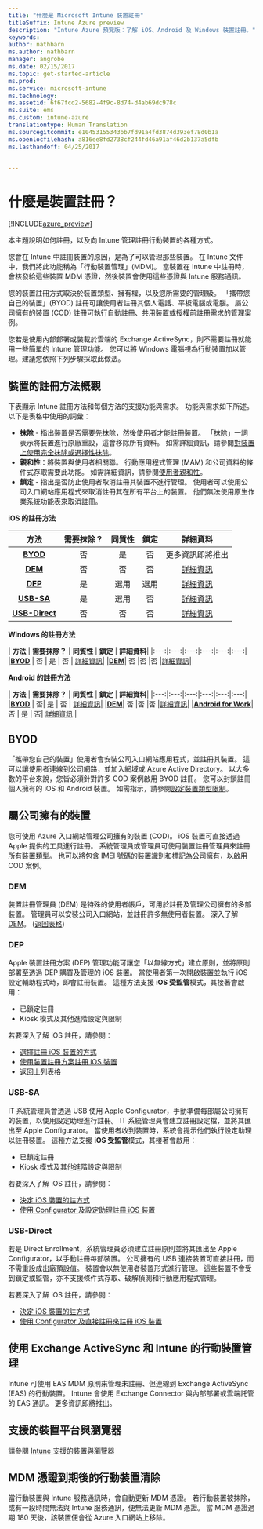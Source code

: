```yaml
---
title: "什麼是 Microsoft Intune 裝置註冊"
titleSuffix: Intune Azure preview
description: "Intune Azure 預覽版︰了解 iOS、Android 及 Windows 裝置註冊。"
keywords: 
author: nathbarn
ms.author: nathbarn
manager: angrobe
ms.date: 02/15/2017
ms.topic: get-started-article
ms.prod: 
ms.service: microsoft-intune
ms.technology: 
ms.assetid: 6f67fcd2-5682-4f9c-8d74-d4ab69dc978c
ms.suite: ems
ms.custom: intune-azure
translationtype: Human Translation
ms.sourcegitcommit: e10453155343bb7fd91a4fd3874d393ef78d0b1a
ms.openlocfilehash: a816ee8fd2738cf244fd46a91af46d2b137a5dfb
ms.lasthandoff: 04/25/2017


---
```


# <a name="what-is-device-enrollment"></a>什麼是裝置註冊？
[!INCLUDE[azure_preview](../includes/azure_preview.md)]

本主題說明如何註冊，以及向 Intune 管理註冊行動裝置的各種方式。

您會在 Intune 中註冊裝置的原因，是為了可以管理那些裝置。 在 Intune 文件中，我們將此功能稱為「行動裝置管理」(MDM)。 當裝置在 Intune 中註冊時，會核發給這些裝置 MDM 憑證，然後裝置會使用這些憑證與 Intune 服務通訊。

您的裝置註冊方式取決於裝置類型、擁有權，以及您所需要的管理級。 「攜帶您自己的裝置」(BYOD) 註冊可讓使用者註冊其個人電話、平板電腦或電腦。 屬公司擁有的裝置 (COD) 註冊可執行自動註冊、共用裝置或授權前註冊需求的管理案例。

您若是使用內部部署或裝載於雲端的 Exchange ActiveSync，則不需要註冊就能用一些簡單的 Intune 管理功能。 您可以將 Windows 電腦視為行動裝置加以管理。建議您依照下列步驟採取此做法。


## <a name="overview-of-device-enrollment-methods"></a>裝置的註冊方法概觀

下表顯示 Intune 註冊方法和每個方法的支援功能與需求。 功能與需求如下所述。 以下是表格中使用的詞彙：

- **抹除** - 指出裝置是否需要先抹除，然後使用者才能註冊裝置。 「抹除」一詞表示將裝置進行原廠重設，這會移除所有資料。 如需詳細資訊，請參閱[對裝置上使用完全抹除或選擇性抹除](/intune-azure/manage-devices/use-full-or-selective-wipe-on-devices-using-microsoft-intune)。
- **親和性**：將裝置與使用者相關聯。 行動應用程式管理 (MAM) 和公司資料的條件式存取需要此功能。 如需詳細資訊，請參閱[使用者親和性](enroll-ios-devices-using-device-enrollment-program.md)。
- **鎖定** - 指出是否防止使用者取消註冊其裝置不進行管理。 使用者可以使用公司入口網站應用程式來取消註冊其在所有平台上的裝置。 他們無法使用原生作業系統功能表來取消註冊。


**iOS 的註冊方法**

| **方法** |    **需要抹除？** |    **同質性**    |    **鎖定** | **詳細資料** |
|:---:|:---:|:---:|:---:|:---:|
|**[BYOD](#byod)** | 否|    是 |    否 | 更多資訊即將推出|
|**[DEM](#dem)**|    否 |否 |否    | [詳細資訊](enroll-ios-devices-using-device-enrollment-program.md)|
|**[DEP](#dep)**|    是 |    選用 |    選用|[詳細資訊](enroll-ios-devices-using-device-enrollment-program.md)|
|**[USB-SA](#usb-sa)**|    是 |    選用 |    否| [詳細資訊](enroll-ios-devices-with-apple-configurator-and-setup-assistant.md)|
|**[USB-Direct](#usb-direct)**|    否 |    否    | 否|[詳細資訊](enroll-ios-devices-with-apple-configurator-and-direct-enrollment.md)|

**Windows 的註冊方法**

| **方法** |    **需要抹除？** |    **同質性**    |    **鎖定** | **詳細資料**|
|:---:|:---:|:---:|:---:|:---:|:---:|
|**[BYOD](#byod)** | 否 |    是 |    否 | [詳細資訊](#enroll-windows-devices.md)|
|**[DEM](#dem)**|    否 |否 |否    |[詳細資訊](enroll-devices-using-device-enrollment-manager.md)|

**Android 的註冊方法**

| **方法** |    **需要抹除？** |    **同質性**    |    **鎖定** | **詳細資料**|
|:---:|:---:|:---:|:---:|:---:|:---:|
|**[BYOD](#byod)** | 否|    是 |    否 | [詳細資訊](#enroll-android-and-knox-standard-devices.md)|
|**[DEM](#dem)**|    否 |否 |否    |[詳細資訊](enroll-ios-devices-using-device-enrollment-program.md)|
|[**Android for Work**](#android-for-work)| 否 | 是 | 否| [詳細資訊](#enroll-android-and-knox-standard-devices.md) |


## <a name="byod"></a>BYOD
「攜帶您自己的裝置」使用者會安裝公司入口網站應用程式，並註冊其裝置。 這可以讓使用者連線到公司網路，並加入網域或 Azure Active Directory。 以大多數的平台來說，您皆必須針對許多 COD 案例啟用 BYOD 註冊。 您可以封鎖註冊個人擁有的 iOS 和 Android 裝置。 如需指示，請參閱[設定裝置類型限制](https://docs.microsoft.com/intune-azure/enroll-devices/set-enrollment-restrictions#set-device-type-restrictions)。

## <a name="corporate-owned-devices"></a>屬公司擁有的裝置
您可使用 Azure 入口網站管理公司擁有的裝置 (COD)。 iOS 裝置可直接透過 Apple 提供的工具進行註冊。 系統管理員或管理員可使用裝置註冊管理員來註冊所有裝置類型。 也可以將包含 IMEI 號碼的裝置識別和標記為公司擁有，以啟用 COD 案例。

### <a name="dem"></a>DEM
裝置註冊管理員 (DEM) 是特殊的使用者帳戶，可用於註冊及管理公司擁有的多部裝置。 管理員可以安裝公司入口網站，並註冊許多無使用者裝置。 深入了解 [DEM](enroll-devices-using-device-enrollment-manager.md)。 ([返回表格](#overview-of-device-enrollment-methods))

### <a name="dep"></a>DEP
Apple 裝置註冊方案 (DEP) 管理功能可讓您「以無線方式」建立原則，並將原則部署至透過 DEP 購買及管理的 iOS 裝置。 當使用者第一次開啟裝置並執行 iOS 設定輔助程式時，即會註冊裝置。 這種方法支援 **iOS 受監管**模式，其接著會啟用：

  -    已鎖定註冊
  -    Kiosk 模式及其他進階設定與限制

若要深入了解 iOS 註冊，請參閱︰

- [選擇註冊 iOS 裝置的方式](choose-ios-enrollment-method.md)
- [使用裝置註冊方案註冊 iOS 裝置](enroll-ios-devices-using-device-enrollment-program.md)
- [返回上列表格](#overview-of-device-enrollment-methods)

### <a name="usb-sa"></a>USB-SA
IT 系統管理員會透過 USB 使用 Apple Configurator，手動準備每部屬公司擁有的裝置，以使用設定助理進行註冊。 IT 系統管理員會建立註冊設定檔，並將其匯出至 Apple Configurator。 當使用者收到裝置時，系統會提示他們執行設定助理以註冊裝置。 這種方法支援 **iOS 受監管**模式，其接著會啟用：
  -    已鎖定註冊
  -    Kiosk 模式及其他進階設定與限制

若要深入了解 iOS 註冊，請參閱︰

- [決定 iOS 裝置的註方式](choose-ios-enrollment-method.md)
- [使用 Configurator 及設定助理註冊 iOS 裝置](enroll-ios-devices-with-apple-configurator-and-setup-assistant.md)

### <a name="usb-direct"></a>USB-Direct
若是 Direct Enrollment，系統管理員必須建立註冊原則並將其匯出至 Apple Configurator，以手動註冊每部裝置。 公司擁有的 USB 連接裝置可直接註冊，而不需重設成出廠預設值。 裝置會以無使用者裝置形式進行管理。 這些裝置不會受到鎖定或監管，亦不支援條件式存取、破解偵測和行動應用程式管理。

若要深入了解 iOS 註冊，請參閱︰

- [決定 iOS 裝置的註方式](choose-ios-enrollment-method.md)
- [使用 Configurator 及直接註冊來註冊 iOS 裝置](enroll-ios-devices-with-apple-configurator-and-direct-enrollment.md)

## <a name="mobile-device-management-with-exchange-activesync-and-intune"></a>使用 Exchange ActiveSync 和 Intune 的行動裝置管理
Intune 可使用 EAS MDM 原則來管理未註冊、但連線到 Exchange ActiveSync (EAS) 的行動裝置。 Intune 會使用 Exchange Connector 與內部部署或雲端託管的 EAS 通訊。 更多資訊即將推出。

## <a name="supported-device-platforms-and-browsers"></a>支援的裝置平台與瀏覽器

請參閱 [Intune 支援的裝置與瀏覽器](https://docs.microsoft.com/intune/get-started/supported-mobile-devices-and-computers)

## <a name="mobile-device-cleanup-after-mdm-certificate-expiration"></a>MDM 憑證到期後的行動裝置清除

當行動裝置與 Intune 服務通訊時，會自動更新 MDM 憑證。 若行動裝置被抹除，或有一段時間無法與 Intune 服務通訊，便無法更新 MDM 憑證。 當 MDM 憑證過期 180 天後，該裝置便會從 Azure 入口網站上移除。

